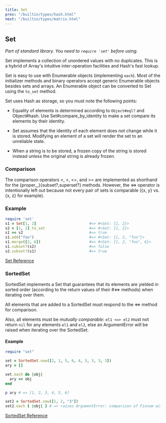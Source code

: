 ```yaml
---
title: Set
prev: "/builtin/types/hash.html"
next: "/builtin/types/matrix.html"
---
```


## Set[](#set)

*Part of standard library. You need to `require 'set'` before using.*

Set implements a collection of unordered values with no duplicates. This is a hybrid of Array's intuitive inter-operation facilities and Hash's fast lookup.

Set is easy to use with Enumerable objects (implementing `each`). Most of the initializer methods and binary operators accept generic Enumerable objects besides sets and arrays. An Enumerable object can be converted to Set using the `to_set` method.

Set uses Hash as storage, so you must note the following points:

* Equality of elements is determined according to `Object#eql?` and Object#hash. Use Set#compare\_by\_identity to make a set compare its elements by their identity.

* Set assumes that the identity of each element does not change while it is stored. Modifying an element of a set will render the set to an unreliable state.

* When a string is to be stored, a frozen copy of the string is stored instead unless the original string is already frozen.

### Comparison[](#comparison)

The comparison operators <, >, <=, and >= are implemented as shorthand for the \{proper\_,}\{subset?,superset?} methods. However, the <=> operator is intentionally left out because not every pair of sets is comparable (\{x, y} vs. \{x, z} for example).

### Example[](#example)


```ruby
require 'set'
s1 = Set[1, 2]                        #=> #<Set: {1, 2}>
s2 = [1, 2].to_set                    #=> #<Set: {1, 2}>
s1 == s2                              #=> true
s1.add("foo")                         #=> #<Set: {1, 2, "foo"}>
s1.merge([2, 6])                      #=> #<Set: {1, 2, "foo", 6}>
s1.subset?(s2)                        #=> false
s2.subset?(s1)                        #=> true
```

<a href='https://ruby-doc.org/stdlib-2.7.0/libdoc/set/rdoc/Set.html' class='ruby-doc remote' target='_blank'>Set Reference</a>



### SortedSet[](#sortedset)

SortedSet implements a Set that guarantees that its elements are yielded in sorted order (according to the return values of their #<=> methods) when iterating over them.

All elements that are added to a SortedSet must respond to the <=> method for comparison.

Also, all elements must be *mutually comparable*\: `el1 <=> el2` must not return `nil` for any elements `el1` and `el2`, else an ArgumentError will be raised when iterating over the SortedSet.

#### Example[](#example)


```ruby
require "set"

set = SortedSet.new([2, 1, 5, 6, 4, 5, 3, 3, 3])
ary = []

set.each do |obj|
  ary << obj
end

p ary # => [1, 2, 3, 4, 5, 6]

set2 = SortedSet.new([1, 2, "3"])
set2.each { |obj| } # => raises ArgumentError: comparison of Fixnum with String failed
```

<a href='https://ruby-doc.org/stdlib-2.7.0/libdoc/set/rdoc/SortedSet.html' class='ruby-doc remote' target='_blank'>SortedSet Reference</a>

